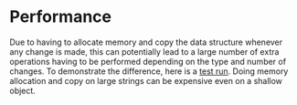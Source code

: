 # Performance

Due to having to allocate memory and copy the data structure whenever any change is made, this can potentially lead to a large number of extra operations having to be performed depending on the type and number of changes. To demonstrate the difference, here is a [test run](https://jsperf.com/immutable-js-data-structure-perf1/4). Doing memory allocation and copy on large strings can be expensive even on a shallow object.
